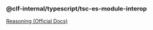 ### @clf-internal/typescript/tsc-es-module-interop

[Reasoning (Official Docs)](https://www.typescriptlang.org/tsconfig#esModuleInterop)
